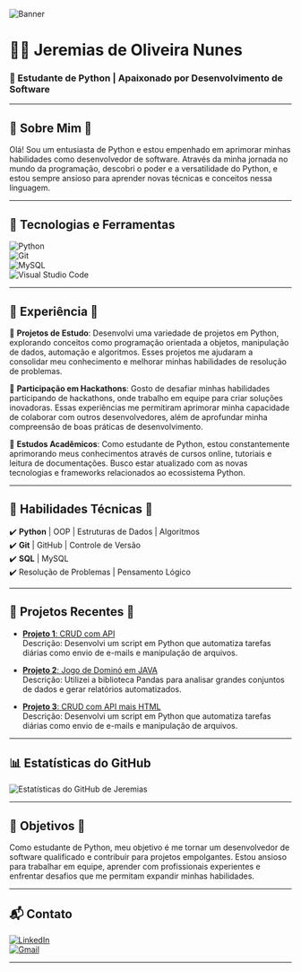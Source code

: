 ![Banner](https://media.licdn.com/dms/image/v2/D4D16AQHzXS36FCzZFA/profile-displaybackgroundimage-shrink_350_1400/profile-displaybackgroundimage-shrink_350_1400/0/1725907081461?e=1735171200&v=beta&t=UcPLl85bTrkQVHx9TkHRXFXa3VMV5zQlkJApBNm7DHM)

# 👨‍💻 Jeremias de Oliveira Nunes

### 🚀 Estudante de Python | Apaixonado por Desenvolvimento de Software

---

## 🌟 Sobre Mim 🌟

Olá! Sou um entusiasta de Python e estou empenhado em aprimorar minhas habilidades como desenvolvedor de software. Através da minha jornada no mundo da programação, descobri o poder e a versatilidade do Python, e estou sempre ansioso para aprender novas técnicas e conceitos nessa linguagem.

---

## 🚀 Tecnologias e Ferramentas

![Python](https://img.shields.io/badge/Python-3776AB?style=for-the-badge&logo=python&logoColor=white)  
![Git](https://img.shields.io/badge/Git-F05032?style=for-the-badge&logo=git&logoColor=white)  
![MySQL](https://img.shields.io/badge/MySQL-005C84?style=for-the-badge&logo=mysql&logoColor=white)  
![Visual Studio Code](https://img.shields.io/badge/VS%20Code-007ACC?style=for-the-badge&logo=visual%20studio%20code&logoColor=white)

---

## 💼 Experiência 💼

🔹 **Projetos de Estudo**: Desenvolvi uma variedade de projetos em Python, explorando conceitos como programação orientada a objetos, manipulação de dados, automação e algoritmos. Esses projetos me ajudaram a consolidar meu conhecimento e melhorar minhas habilidades de resolução de problemas.

🔹 **Participação em Hackathons**: Gosto de desafiar minhas habilidades participando de hackathons, onde trabalho em equipe para criar soluções inovadoras. Essas experiências me permitiram aprimorar minha capacidade de colaborar com outros desenvolvedores, além de aprofundar minha compreensão de boas práticas de desenvolvimento.

🔹 **Estudos Acadêmicos**: Como estudante de Python, estou constantemente aprimorando meus conhecimentos através de cursos online, tutoriais e leitura de documentações. Busco estar atualizado com as novas tecnologias e frameworks relacionados ao ecossistema Python.

---

## 🚀 Habilidades Técnicas 🚀

✔️ **Python** | OOP | Estruturas de Dados | Algoritmos  
✔️ **Git** | GitHub | Controle de Versão  
✔️ **SQL** | MySQL  
✔️ Resolução de Problemas | Pensamento Lógico

---

## 💼 Projetos Recentes 💼

- [**Projeto 1**: CRUD com API ]([https://github.com/JeremiasONunes/Swapi_api])  
Descrição: Desenvolvi um script em Python que automatiza tarefas diárias como envio de e-mails e manipulação de arquivos.
  
- [**Projeto 2**: Jogo de Dominó em JAVA]([https://github.com/JeremiasONunes/Jogo-de-Domino])  
Descrição: Utilizei a biblioteca Pandas para analisar grandes conjuntos de dados e gerar relatórios automatizados.

- [**Projeto 3**: CRUD com API mais HTML ]([https://github.com/JeremiasONunes/swapi_api_html])  
Descrição: Desenvolvi um script em Python que automatiza tarefas diárias como envio de e-mails e manipulação de arquivos.
---

## 📊 Estatísticas do GitHub

![Estatísticas do GitHub de Jeremias](https://github-readme-stats.vercel.app/api?username=JeremiasONunes&show_icons=true&theme=radical)

---

## 🌱 Objetivos 🌱

Como estudante de Python, meu objetivo é me tornar um desenvolvedor de software qualificado e contribuir para projetos empolgantes. Estou ansioso para trabalhar em equipe, aprender com profissionais experientes e enfrentar desafios que me permitam expandir minhas habilidades.

---

## 📬 Contato

[![LinkedIn](https://img.shields.io/badge/LinkedIn-0077B5?style=for-the-badge&logo=linkedin&logoColor=white)](https://www.linkedin.com/in/jeremiasoliveiranunes/)  
[![Gmail](https://img.shields.io/badge/Gmail-D14836?style=for-the-badge&logo=gmail&logoColor=white)](mailto:jeremias.6292@gmail.com)

---

